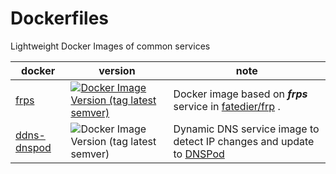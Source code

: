 # Dockerfiles

Lightweight Docker Images of common services

| docker                                                                   | version                                                                                                                                             | note                                                                                          |
| ------------------------------------------------------------------------ | --------------------------------------------------------------------------------------------------------------------------------------------------- | --------------------------------------------------------------------------------------------- |
| [frps](https://github.com/Neuz/Dockerfiles/tree/main/frps)               | [![Docker Image Version (tag latest semver)](https://img.shields.io/docker/v/neuznet/frps/latest)](https://hub.docker.com/r/neuznet/frps)               | Docker image based on ***frps*** service in [fatedier/frp](https://github.com/fatedier/frp) . |
| [ddns-dnspod](https://github.com/Neuz/Dockerfiles/tree/main/ddns-dnspod) | ![Docker Image Version (tag latest semver)](https://img.shields.io/docker/v/neuznet/ddns-dnspod/latest) | Dynamic DNS service image to detect IP changes and update to [DNSPod](https://www.dnspod.cn/) |